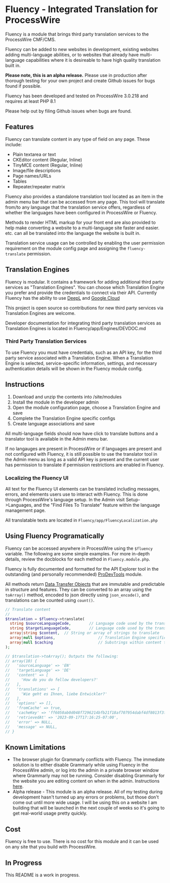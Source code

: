 # Fluency - Integrated Translation for ProcessWire

Fluency is a module that brings third party translation services to the ProcessWire CMF/CMS.

Fluency can be added to new websites in development, existing websites adding multi-language abilities, or to websites that already have multi-language capabilities where it is desireable to have high quality translation built in.

**Please note, this is an alpha release.** Please use in production after thorough testing for your own project and create Github issues for bugs found if possible.

Fluency has been developed and tested on ProcessWire 3.0.218 and requires at least PHP 8.1

Please help out by filing Github issues when bugs are found.

## Features

Fluency can translate content in any type of field on any page. These include:

- Plain textarea or text
- CKEditor content (Regular, Inline)
- TinyMCE content (Regular, Inline)
- Image/file descriptions
- Page names/URLs
- Tables
- Repeater/repeater matrix

Fluency also provides a standalone translation tool located as an item in the admin menu bar that can be accessed from any page. This tool will translate from/to any language that the translation service offers, regardless of whether the languages have been configured in ProcessWire or Fluency.

Methods to render HTML markup for your front end are also provided to help make converting a website to a multi-language site faster and easier.
etc. can all be translated into the language the website is built in.

Translation service usage can be controlled by enabling the user permission requirement on the module config page and assigning the `fluency-translate` permission.

## Translation Engines

Fluency is modular. It contains a framework for adding additional third party services as "Translation Engines". You can choose which Translation Engine you prefer and provide the credentials to connect via their API. Currently Fluency has the ability to use [DeepL](https://www.deepl.com) and [Google Cloud](https://cloud.google.com/translate)

This project is open source so contributions for new third party services via Translation Engines are welcome.

Developer documentation for integrating third party translation services as Translation Engines is located in Fluency/app/Engines/DEVDOC.md

### Third Party Translation Services

To use Fluency you must have credentials, such as an API key, for the third party service associated with a Translation Engine. When a Translation Engine is selected, service-specific information, settings, and necessary authentication details will be shown in the Fluency module config.

## Instructions

1. Download and unzip the contents into /site/modules
2. Install the module in the developer admin
3. Open the module configuration page, choose a Translation Engine and save
4. Complete the Translation Engine specific configs
5. Create language associations and save

All multi-language fields should now have click to translate buttons and a translator tool is available in the Admin menu bar.

If no langauges are present in ProcessWire or if languages are present and not configured with Fluency, it is still possible to use the translator tool in the Admin menu as long as a valid API key is present and the current user has permission to translate if permission restrictions are enabled in Fluency.

### Localizing the Fluency UI

All text for the Fluency UI elements can be translated including messages, errors, and elements users use to interact with Fluency. This is done through ProcessWire's language setup. In the Admin visit Setup->Languages, and the "Find Files To Translate" feature within the language management page.

All translatable texts are located in `Fluency/app/FluencyLocalization.php`

## Using Fluency Programatically

Fluency can be accessed anywhere in ProcessWire using the `$fluency` variable. The following are some simple examples. For more in-depth details, review the docblocks for each method in `Fluency.module.php`.

Fluency is fully documented and formatted for the API Explorer tool in the outstanding (and personally recommended) [ProDevTools](https://processwire.com/talk/store/product/22-prodevtools/) module.

All methods return [Data Transfer Objects](https://medium.com/@sjoerd_bol/how-to-use-data-transfer-objects-dtos-for-clean-php-code-3bbd47a2b3ab) that are immutable and predictable in structure and features. They can be converted to an array using the `toArray()` method, encoded to json directly using `json_encode()`, and translations can be counted using `count()`.

```php
// Translate content
//
$translation = $fluency->translate(
  string $sourceLanguageCode,        // Language code used by the translation service
  string $targetLanguageCode,        // Language code used by the translation service
  array|string $content,  // String or array of strings to translate
  array|null $options,                   // Translation Engine specific options
  array|null $caching                    // Substrings within content that should not be translated
);

// $translation->toArray(); Outputs the following:
// array(10) {
//   'sourceLanguage' => 'EN'
//   'targetLanguage' => 'DE'
//   'content' => [
//     'How do you do fellow developers?'
//   ],
//   'translations' => [
//     'Wie geht es Ihnen, liebe Entwickler?'
//   ],
//   'options' => [],
//   'fromCache' => true,
//   'cacheKey' => 'ff6050ab0d048f7296214bfb21f18af707954dabf4df8013f3f013bc7382a73f',
//   'retrievedAt' => '2023-09-17T17:16:25-07:00',
//   'error' => NULL,
//   'message' => NULL,
// }

```

## Known Limitations

- The browser plugin for Grammarly conflicts with Fluency. The immediate solution is to either disable Grammarly while using Fluency in the ProcessWire admin, or log into the admin in a private browser window where Grammarly may not be running. Consider disabling Grammarly for the website you are editing content on when in the admin. Instructions [here](https://support.grammarly.com/hc/en-us/articles/115000091612-Turn-off-Grammarly-on-one-or-more-websites).
- Alpha release - This module is an alpha release. All of my testing during development hasn't turned up any errors or problems, but those don't come out until more wide usage. I will be using this on a website I am building that will be launched in the next couple of weeks so it's going to get real-world usage pretty quickly.

## Cost

Fluency is free to use. There is no cost for this module and it can be used on any site that you build with ProcessWire.

## In Progress

This README is a work in progress.
